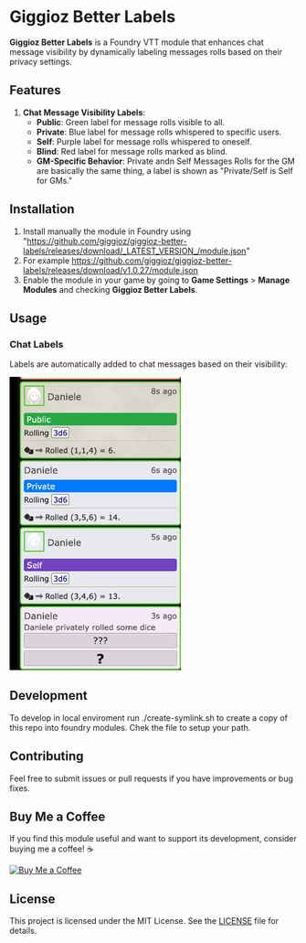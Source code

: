 # Giggioz Better Labels

**Giggioz Better Labels** is a Foundry VTT module that enhances chat message visibility by dynamically labeling messages rolls based on their privacy settings.

## Features

1. **Chat Message Visibility Labels**:
   - **Public**: Green label for message rolls visible to all.
   - **Private**: Blue label for message rolls whispered to specific users.
   - **Self**: Purple label for message rolls whispered to oneself.
   - **Blind**: Red label for message rolls marked as blind.
   - **GM-Specific Behavior**: Private andn Self Messages Rolls for the GM are basically the same thing, a label is shown as "Private/Self is Self for GMs."

## Installation

1. Install manually the module in Foundry using "https://github.com/giggioz/giggioz-better-labels/releases/download/_LATEST_VERSION_/module.json"
2. For example https://github.com/giggioz/giggioz-better-labels/releases/download/v1.0.27/module.json
3. Enable the module in your game by going to **Game Settings** > **Manage Modules** and checking **Giggioz Better Labels**.

## Usage

### Chat Labels

Labels are automatically added to chat messages based on their visibility:

<img src="screenshot-1.png" alt="Description" style="width:300px;">

## Development

To develop in local enviroment run ./create-symlink.sh to create a copy of this repo into  foundry modules. Chek the file to setup your path.

## Contributing

Feel free to submit issues or pull requests if you have improvements or bug fixes.

## Buy Me a Coffee

If you find this module useful and want to support its development, consider buying me a coffee! ☕

[![Buy Me a Coffee](https://www.buymeacoffee.com/assets/img/custom_images/orange_img.png)](https://buymeacoffee.com/giggioz)

## License

This project is licensed under the MIT License. See the [LICENSE](./LICENSE) file for details.
